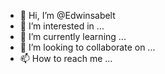 - 👋 Hi, I’m @Edwinsabelt
- 👀 I’m interested in ...
- 🌱 I’m currently learning ...
- 💞️ I’m looking to collaborate on ...
- 📫 How to reach me ...

<!---
Edwinsabelt/Edwinsabelt is a ✨ special ✨ repository because its `README.md` (this file) appears on your GitHub profile.
You can click the Preview link to take a look at your changes.
--->
